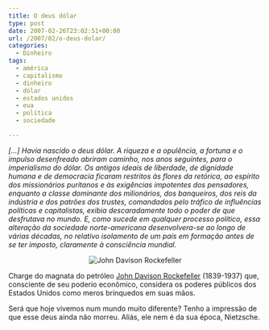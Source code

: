 ```yaml
---
title: O deus dólar
type: post
date: 2007-02-26T23:02:51+00:00
url: /2007/02/o-deus-dolar/
categories:
  - Dinheiro
tags:
  - américa
  - capitalismo
  - dinheiro
  - dólar
  - estados unidos
  - eua
  - política
  - sociedade

---
```

_[…] Havia nascido o deus dólar. A riqueza e a opulência, a fortuna e o impulso desenfreado abriram caminho, nos anos seguintes, para o imperialismo do dólar. Os antigos ideais de liberdade, de dignidade humana e de democracia ficaram restritos às flores da retórica, ao espírito dos missionários puritanos e às exigências impotentes dos pensadores, enquanto a classe dominante dos milionários, dos banqueiros, dos reis da indústria e dos patrões dos trustes, comandados pelo tráfico de influências políticas e capitalistas, exibia descaradamente todo o poder de que desfrutava no mundo. E, como sucede em qualquer processo político, essa alteração da sociedade norte-americana desenvolvera-se ao longo de várias décadas, no relativo isolamento de um país em formação antes de se ter imposto, claramente à consciência mundial._

<p style="text-align:center;">
  <img src='https://i2.wp.com/tiagomadeira.com/wp-content/uploads/2007/02/rockfeller.jpg?w=604' alt='John Davison Rockefeller' data-recalc-dims="1" />
</p>

Charge do magnata do petróleo [John Davison Rockefeller][1] (1839-1937) que, consciente de seu poderio econômico, considera os poderes públicos dos Estados Unidos como meros brinquedos em suas mãos.

Será que hoje vivemos num mundo muito diferente? Tenho a impressão de que esse deus ainda não morreu. Aliás, ele nem é da sua época, Nietzsche.

 [1]: http://en.wikipedia.org/wiki/John_Davison_Rockefeller
